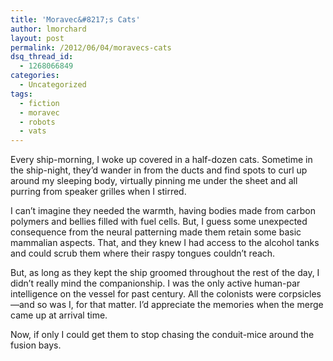 ```yaml
---
title: 'Moravec&#8217;s Cats'
author: lmorchard
layout: post
permalink: /2012/06/04/moravecs-cats
dsq_thread_id:
  - 1268066849
categories:
  - Uncategorized
tags:
  - fiction
  - moravec
  - robots
  - vats
---
```

<div>
  <p>
    Every ship-morning, I woke up covered in a half-dozen cats. Sometime in the ship-night, they’d wander in from the ducts and find spots to curl up around my sleeping body, virtually pinning me under the sheet and all purring from speaker grilles when I stirred.
  </p>
  
  <p>
    <!--more-->
  </p>
  
  <p>
    I can’t imagine they needed the warmth, having bodies made from carbon polymers and bellies filled with fuel cells. But, I guess some unexpected consequence from the neural patterning made them retain some basic mammalian aspects. That, and they knew I had access to the alcohol tanks and could scrub them where their raspy tongues couldn’t reach.
  </p>
  
  <p>
    But, as long as they kept the ship groomed throughout the rest of the day, I didn’t really mind the companionship. I was the only active human-par intelligence on the vessel for past century. All the colonists were corpsicles—and so was I, for that matter. I’d appreciate the memories when the merge came up at arrival time.
  </p>
  
  <p>
    Now, if only I could get them to stop chasing the conduit-mice around the fusion bays.
  </p>
</div>